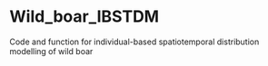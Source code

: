 # Wild_boar_IBSTDM
Code and function for individual-based spatiotemporal distribution modelling of wild boar
